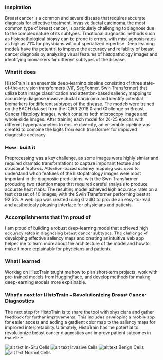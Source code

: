 ### Inspiration
Breast cancer is a common and severe disease that requires accurate diagnosis for effective treatment. Invasive ductal carcinoma, the most common type of breast cancer, is particularly challenging to diagnose due to the complex nature of its subtypes. Traditional diagnostic methods such as histopathological biopsy can be prone to errors, with misdiagnosis rates as high as 71% for physicians without specialized expertise. Deep learning models have the potential to improve the accuracy and reliability of breast cancer diagnosis by analyzing visual features of histopathology images and identifying biomarkers for different subtypes of the disease.

### What it does
HistoTrain is an ensemble deep-learning pipeline consisting of three state-of-the-art vision transformers (ViT, SegFormer, Swin Transformer) that utilize both image classification and attention-based saliency mapping to accurately diagnose invasive ductal carcinoma and identify potential biomarkers for different subtypes of the disease. The models were trained on the BACH dataset from the ICIAR 2018 Grand Challenge on Breast Cancer Histology Images, which contains both microscopy images and whole-slide images. After training each model for 20-25 epochs with different hyperparameters to ensure diversity, an ensemble pipeline was created to combine the logits from each transformer for improved diagnostic accuracy.

### How I built it
Preprocessing was a key challenge, as some images were highly similar and required dramatic transformations to capture important texture and structural features. Attention-based saliency mapping was used to understand which features of the histopathology images were most important in the diagnostic predictions, with the Swin Transformer producing two attention maps that required careful analysis to produce accurate heat maps. The resulting model achieved high accuracy rates on a test dataset of 40 images, with the Swin Transformer performing best at 92.5%. A web app was created using GradIO to provide an easy-to-read and aesthetically pleasing interface for physicians and patients.

### Accomplishments that I'm proud of
I am proud of building a robust deep-learning model that achieved high accuracy rates in diagnosing breast cancer subtypes. The challenge of developing effective saliency maps and creating an intuitive web app helped me to learn more about the architecture of the model and how to make it more explainable for physicians and patients.

### What I learned
Working on HistoTrain taught me how to plan short-term projects, work with pre-trained models from HuggingFace, and develop methods for making deep-learning models more explainable.

### What's next for HistoTrain – Revolutionizing Breast Cancer Diagnostics
The next step for HistoTrain is to share the tool with physicians and gather feedback for further improvements. This includes developing a mobile app for easier access and adding a gradient color map to the saliency maps for improved interpretability. Ultimately, HistoTrain has the potential to revolutionize breast cancer diagnostics and improve patient outcomes in the clinic.

![alt text](https://github.com/vrishankc/histo_train/blob/main/insitu.png)
In-Situ Cells 
![alt text](https://github.com/vrishankc/histo_train/blob/main/invasive.png)
Invasive Cells
![alt text](https://github.com/vrishankc/histo_train/blob/main/benign.png)
Benign Cells
![alt text](https://github.com/vrishankc/histo_train/blob/main/normal.png)
Normal Cells
